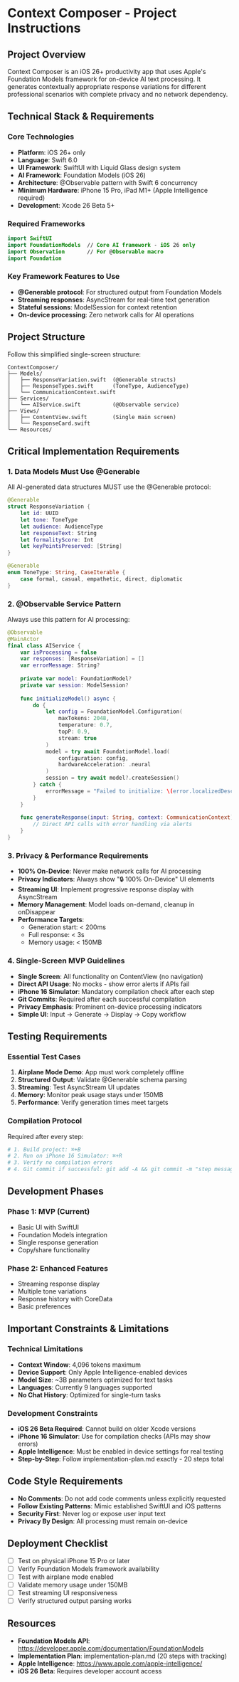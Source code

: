 # Context Composer - Project Instructions

## Project Overview
Context Composer is an iOS 26+ productivity app that uses Apple's Foundation Models framework for on-device AI text processing. It generates contextually appropriate response variations for different professional scenarios with complete privacy and no network dependency.

## Technical Stack & Requirements

### Core Technologies
- **Platform**: iOS 26+ only
- **Language**: Swift 6.0
- **UI Framework**: SwiftUI with Liquid Glass design system
- **AI Framework**: Foundation Models (iOS 26)
- **Architecture**: @Observable pattern with Swift 6 concurrency
- **Minimum Hardware**: iPhone 15 Pro, iPad M1+ (Apple Intelligence required)
- **Development**: Xcode 26 Beta 5+

### Required Frameworks
```swift
import SwiftUI
import FoundationModels  // Core AI framework - iOS 26 only
import Observation       // For @Observable macro
import Foundation
```

### Key Framework Features to Use
- **@Generable protocol**: For structured output from Foundation Models
- **Streaming responses**: AsyncStream for real-time text generation
- **Stateful sessions**: ModelSession for context retention
- **On-device processing**: Zero network calls for AI operations

## Project Structure
Follow this simplified single-screen structure:
```
ContextComposer/
├── Models/
│   ├── ResponseVariation.swift  (@Generable structs)
│   ├── ResponseTypes.swift      (ToneType, AudienceType)
│   └── CommunicationContext.swift
├── Services/
│   └── AIService.swift          (@Observable service)
├── Views/
│   ├── ContentView.swift        (Single main screen)
│   └── ResponseCard.swift
└── Resources/
```

## Critical Implementation Requirements

### 1. Data Models Must Use @Generable
All AI-generated data structures MUST use the @Generable protocol:
```swift
@Generable
struct ResponseVariation {
    let id: UUID
    let tone: ToneType
    let audience: AudienceType
    let responseText: String
    let formalityScore: Int
    let keyPointsPreserved: [String]
}

@Generable
enum ToneType: String, CaseIterable {
    case formal, casual, empathetic, direct, diplomatic
}
```

### 2. @Observable Service Pattern
Always use this pattern for AI processing:
```swift
@Observable
@MainActor
final class AIService {
    var isProcessing = false
    var responses: [ResponseVariation] = []
    var errorMessage: String?
    
    private var model: FoundationModel?
    private var session: ModelSession?
    
    func initializeModel() async {
        do {
            let config = FoundationModel.Configuration(
                maxTokens: 2048,
                temperature: 0.7,
                topP: 0.9,
                stream: true
            )
            model = try await FoundationModel.load(
                configuration: config,
                hardwareAcceleration: .neural
            )
            session = try await model?.createSession()
        } catch {
            errorMessage = "Failed to initialize: \(error.localizedDescription)"
        }
    }
    
    func generateResponse(input: String, context: CommunicationContext) async {
        // Direct API calls with error handling via alerts
    }
}
```

### 3. Privacy & Performance Requirements
- **100% On-Device**: Never make network calls for AI processing
- **Privacy Indicators**: Always show "🔒 100% On-Device" UI elements
- **Streaming UI**: Implement progressive response display with AsyncStream
- **Memory Management**: Model loads on-demand, cleanup in onDisappear
- **Performance Targets**: 
  - Generation start: < 200ms
  - Full response: < 3s
  - Memory usage: < 150MB

### 4. Single-Screen MVP Guidelines
- **Single Screen**: All functionality on ContentView (no navigation)
- **Direct API Usage**: No mocks - show error alerts if APIs fail
- **iPhone 16 Simulator**: Mandatory compilation check after each step
- **Git Commits**: Required after each successful compilation
- **Privacy Emphasis**: Prominent on-device processing indicators
- **Simple UI**: Input → Generate → Display → Copy workflow

## Testing Requirements

### Essential Test Cases
1. **Airplane Mode Demo**: App must work completely offline
2. **Structured Output**: Validate @Generable schema parsing
3. **Streaming**: Test AsyncStream UI updates
4. **Memory**: Monitor peak usage stays under 150MB
5. **Performance**: Verify generation times meet targets

### Compilation Protocol
Required after every step:
```bash
# 1. Build project: ⌘+B
# 2. Run on iPhone 16 Simulator: ⌘+R
# 3. Verify no compilation errors
# 4. Git commit if successful: git add -A && git commit -m "step message"
```

## Development Phases

### Phase 1: MVP (Current)
- Basic UI with SwiftUI
- Foundation Models integration
- Single response generation
- Copy/share functionality

### Phase 2: Enhanced Features
- Streaming response display
- Multiple tone variations
- Response history with CoreData
- Basic preferences

## Important Constraints & Limitations

### Technical Limitations
- **Context Window**: 4,096 tokens maximum
- **Device Support**: Only Apple Intelligence-enabled devices
- **Model Size**: ~3B parameters optimized for text tasks
- **Languages**: Currently 9 languages supported
- **No Chat History**: Optimized for single-turn tasks

### Development Constraints
- **iOS 26 Beta Required**: Cannot build on older Xcode versions
- **iPhone 16 Simulator**: Use for compilation checks (APIs may show errors)
- **Apple Intelligence**: Must be enabled in device settings for real testing
- **Step-by-Step**: Follow implementation-plan.md exactly - 20 steps total

## Code Style Requirements
- **No Comments**: Do not add code comments unless explicitly requested
- **Follow Existing Patterns**: Mimic established SwiftUI and iOS patterns
- **Security First**: Never log or expose user input text
- **Privacy By Design**: All processing must remain on-device

## Deployment Checklist
- [ ] Test on physical iPhone 15 Pro or later
- [ ] Verify Foundation Models framework availability
- [ ] Test with airplane mode enabled
- [ ] Validate memory usage under 150MB
- [ ] Test streaming UI responsiveness
- [ ] Verify structured output parsing works

## Resources
- **Foundation Models API**: https://developer.apple.com/documentation/FoundationModels
- **Implementation Plan**: implementation-plan.md (20 steps with tracking)
- **Apple Intelligence**: https://www.apple.com/apple-intelligence/
- **iOS 26 Beta**: Requires developer account access